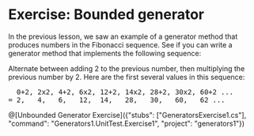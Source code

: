 # Exercise: Bounded generator

In the previous lesson, we saw an example of a generator method that produces numbers in the Fibonacci sequence. See if you can write a generator method that implements the following sequence:

Alternate between adding 2 to the previous number, then multiplying the previous number by 2. Here are the first several values in this sequence:

<pre>
  0+2, 2x2, 4+2, 6x2, 12+2, 14x2, 28+2, 30x2, 60+2 ...
= 2,   4,   6,   12,  14,   28,   30,   60,   62 ...
</pre>

@[Unbounded Generator Exercise]({"stubs": ["GeneratorsExercise1.cs"], "command": "Generators1.UnitTest.Exercise1", "project": "generators1"})
